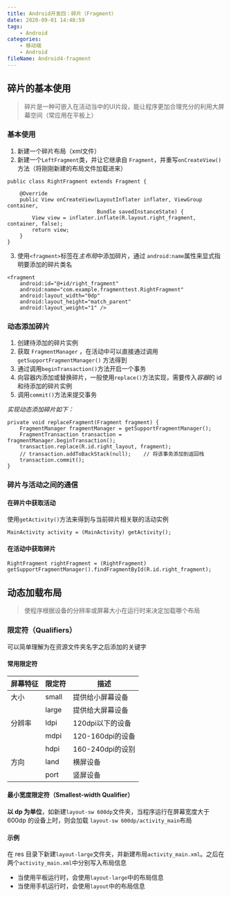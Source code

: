 ```yaml
---
title: Android开发四：碎片（Fragment）
date: 2020-09-01 14:48:59
tags:
	- Android
categories:
	- 移动端
	- Android
fileName: Android4-fragment
---
```


## 碎片的基本使用

> 碎片是一种可嵌入在活动当中的UI片段，能让程序更加合理充分的利用大屏幕空间（常应用在平板上）

### 基本使用

1. 新建一个碎片布局（xml文件）
2. 新建一个`LeftFragment`类，并让它继承自 `Fragment`，并重写`onCreateView()`方法（将刚刚新建的布局文件加载进来）

```
public class RightFragment extends Fragment {

    @Override
    public View onCreateView(LayoutInflater inflater, ViewGroup container,
                             Bundle savedInstanceState) {
        View view = inflater.inflate(R.layout.right_fragment, container, false);
        return view;
    }
}
```

3. 使用`<fragment>`标签在*主布局*中添加碎片，通过 `android:name`属性来显式指明要添加的碎片类名

```
<fragment
    android:id="@+id/right_fragment"
    android:name="com.example.fragmenttest.RightFragment"
    android:layout_width="0dp"
    android:layout_height="match_parent"
    android:layout_weight="1" />
```



### 动态添加碎片

1. 创建待添加的碎片实例
2. 获取 `FragmentManager` ，在活动中可以直接通过调用 `getSupportFragmentManager()` 方法得到
3. 通过调用`beginTransaction()`方法开启一个事务
4. 向容器内添加或替换碎片，一般使用`replace()`方法实现，需要传入*容器*的 id 和待添加的碎片实例
5. 调用`commit()`方法来提交事务

*实现动态添加碎片如下：*

```
private void replaceFragment(Fragment fragment) {
    FragmentManager fragmentManager = getSupportFragmentManager();
    FragmentTransaction transaction = fragmentManager.beginTransaction();
    transaction.replace(R.id.right_layout, fragment);
    // transaction.addToBackStack(null);	// 将该事务添加到返回栈
    transaction.commit();
}
```



### 碎片与活动之间的通信

#### 在碎片中获取活动

使用`getActivity()`方法来得到与当前碎片相关联的活动实例

```
MainActivity activity = (MainActivity) getActivity();
```

#### 在活动中获取碎片

```
RightFragment rightFragment = (RightFragment) getSupportFragmentManager().findFragmentById(R.id.right_fragment);
```



## 动态加载布局

> 使程序根据设备的分辨率或屏幕大小在运行时来决定加载哪个布局

### 限定符（Qualifiers）

可以简单理解为在资源文件夹名字之后添加的关键字

#### 常用限定符

| 屏幕特征 | 限定符 | 描述             |
| -------- | ------ | ---------------- |
| 大小     | small  | 提供给小屏幕设备 |
|          | large  | 提供给大屏幕设备 |
| 分辨率   | ldpi   | 120dpi以下的设备 |
|          | mdpi   | 120-160dpi的设备 |
|          | hdpi   | 160-240dpi的设别 |
| 方向     | land   | 横屏设备         |
|          | port   | 竖屏设备         |

#### 最小宽度限定符（Smallest-width Qualifier）

**以 dp 为单位**，如新建`layout-sw 600dp`文件夹，当程序运行在屏幕宽度大于 600dp 的设备上时，则会加载 `layout-sw 600dp/activity_main`布局

#### 示例

在 res 目录下新建`layout-large`文件夹，并新建布局`activity_main.xml`。之后在两个`activity_main.xml`中分别写入布局信息

* 当使用平板运行时，会使用`layout-large`中的布局信息
* 当使用手机运行时，会使用`layout`中的布局信息







